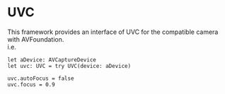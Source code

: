 # UVC
This framework provides an interface of UVC for the compatible camera with AVFoundation.  
i.e. 
```
let aDevice: AVCaptureDevice  
let uvc: UVC = try UVC(device: aDevice)  
  
uvc.autoFocus = false  
uvc.focus = 0.9  
```
